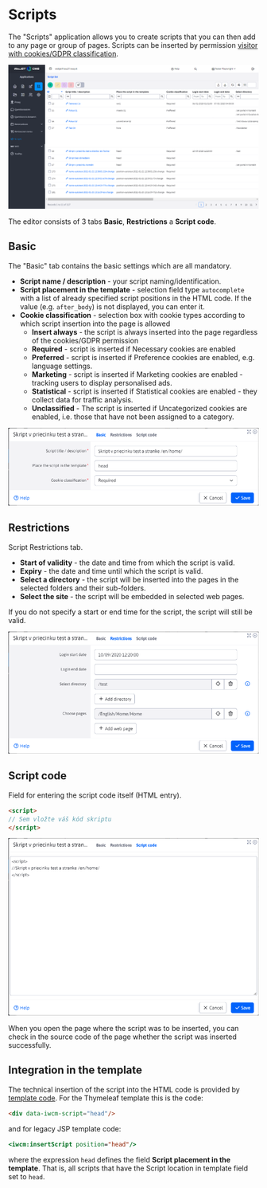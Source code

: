 # Scripts

The "Scripts" application allows you to create scripts that you can then add to any page or group of pages. Scripts can be inserted by permission [visitor with cookies/GDPR classification](../gdpr/cookiesmanger.md).

![](editor.png)

The editor consists of 3 tabs **Basic**, **Restrictions** a **Script code**.

## Basic

The "Basic" tab contains the basic settings which are all mandatory.

- **Script name / description** - your script naming/identification.
- **Script placement in the template** - selection field type `autocomplete` with a list of already specified script positions in the HTML code. If the value (e.g. `after_body`) is not displayed, you can enter it.
- **Cookie classification** - selection box with cookie types according to which script insertion into the page is allowed
  - **Insert always** - the script is always inserted into the page regardless of the cookies/GDPR permission
  - **Required** - script is inserted if Necessary cookies are enabled
  - **Preferred** - script is inserted if Preference cookies are enabled, e.g. language settings.
  - **Marketing** - script is inserted if Marketing cookies are enabled - tracking users to display personalised ads.
  - **Statistical** - script is inserted if Statistical cookies are enabled - they collect data for traffic analysis.
  - **Unclassified** - The script is inserted if Uncategorized cookies are enabled, i.e. those that have not been assigned to a category.

![](main.png)

## Restrictions

Script Restrictions tab.

- **Start of validity** - the date and time from which the script is valid.
- **Expiry** - the date and time until which the script is valid.
- **Select a directory** - the script will be inserted into the pages in the selected folders and their sub-folders.
- **Select the site** - the script will be embedded in selected web pages.

If you do not specify a start or end time for the script, the script will still be valid.

![](perms.png)

## Script code

Field for entering the script code itself (HTML entry).

```html
<script>
// Sem vložte váš kód skriptu
</script>
```

![](body.png)

When you open the page where the script was to be inserted, you can check in the source code of the page whether the script was inserted successfully.

## Integration in the template

The technical insertion of the script into the HTML code is provided by [template code](../../../frontend/thymeleaf/tags.md#inserting-scripts). For the Thymeleaf template this is the code:

```html
<div data-iwcm-script="head"/>
```

and for legacy JSP template code:

```jsp
<iwcm:insertScript position="head"/>
```

where the expression `head` defines the field **Script placement in the template**. That is, all scripts that have the Script location in template field set to `head`.
